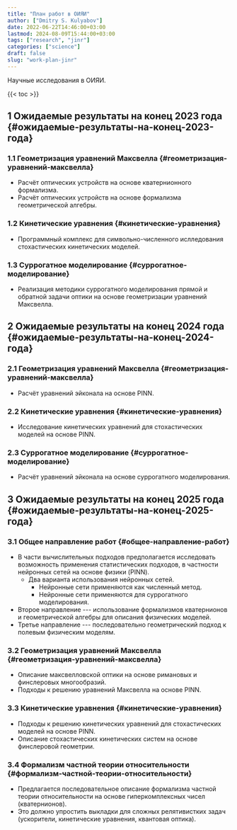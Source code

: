 ```yaml
---
title: "План работ в ОИЯИ"
author: ["Dmitry S. Kulyabov"]
date: 2022-06-22T14:46:00+03:00
lastmod: 2024-08-09T15:44:00+03:00
tags: ["research", "jinr"]
categories: ["science"]
draft: false
slug: "work-plan-jinr"
---
```


Научные исследования в ОИЯИ.

<!--more-->

{{< toc >}}


## <span class="section-num">1</span> Ожидаемые результаты на конец 2023 года {#ожидаемые-результаты-на-конец-2023-года}


### <span class="section-num">1.1</span> Геометризация уравнений Максвелла {#геометризация-уравнений-максвелла}

-   Расчёт оптических устройств на основе кватернионного формализма.
-   Расчёт оптических устройств на основе формализма геометрической алгебры.


### <span class="section-num">1.2</span> Кинетические уравнения {#кинетические-уравнения}

-   Программный комплекс для символьно-численного ислледования стохастических кинетических моделей.


### <span class="section-num">1.3</span> Суррогатное моделирование {#суррогатное-моделирование}

-   Реализация методики суррогатного моделирования прямой и обратной задачи оптики на основе геометризации уравнений Максвелла.


## <span class="section-num">2</span> Ожидаемые результаты на конец 2024 года {#ожидаемые-результаты-на-конец-2024-года}


### <span class="section-num">2.1</span> Геометризация уравнений Максвелла {#геометризация-уравнений-максвелла}

-   Расчёт уравнений эйконала на основе PINN.


### <span class="section-num">2.2</span> Кинетические уравнения {#кинетические-уравнения}

-   Исследование кинетических уравнений для стохастических моделей на основе PINN.


### <span class="section-num">2.3</span> Суррогатное моделирование {#суррогатное-моделирование}

-   Расчёт уравнений эйконала на основе суррогатного моделирования.


## <span class="section-num">3</span> Ожидаемые результаты на конец 2025 года {#ожидаемые-результаты-на-конец-2025-года}


### <span class="section-num">3.1</span> Общее направление работ {#общее-направление-работ}

-   В части вычислительных подходов предполагается исследовать возможность применения статистических подходов, в частности нейронных сетей на основе физики (PINN).
    -   Два варианта использования нейронных сетей.
        -   Нейронные сети применяются как численный метод.
        -   Нейронные сети применяются для суррогатного моделирования.
-   Второе направление --- использование формализмов кватернионов и геометрической алгебры для описания физических моделей.
-   Третье направление --- последовательно геометрический подход к полевым физическим моделям.


### <span class="section-num">3.2</span> Геометризация уравнений Максвелла {#геометризация-уравнений-максвелла}

-   Описание максвелловской оптики на основе римановых и финслеровых многообразий.
-   Подходы к решению уравнений Максвелла на основе PINN.


### <span class="section-num">3.3</span> Кинетические уравнения {#кинетические-уравнения}

-   Подходы к решению кинетических уравнений для стохастических моделей на основе PINN.
-   Описание стохастических кинетических систем на основе финслеровой геометрии.


### <span class="section-num">3.4</span> Формализм частной теории относительности {#формализм-частной-теории-относительности}

-   Предлагается последовательное описание формализма частной теории относительности на основе гиперкомплексных чисел (кватернионов).
-   Это должно упростить выкладки для сложных релятивистких задач (ускорители, кинетические уравнения, квантовая оптика).

